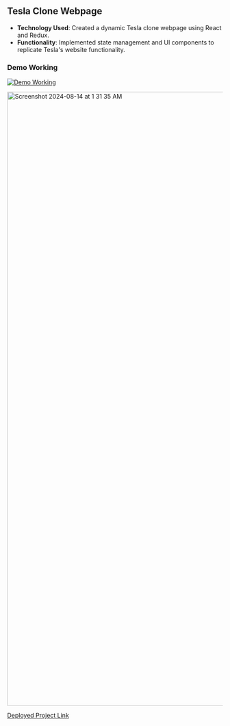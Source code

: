 
## Tesla Clone Webpage

- **Technology Used**: Created a dynamic Tesla clone webpage using React and Redux.
- **Functionality**: Implemented state management and UI components to replicate Tesla's website functionality.


### Demo Working

[![Demo Working](https://github.com/user-attachments/assets/0d24bc24-2499-4536-9c39-37ab2978ee7e)](https://github.com/user-attachments/assets/0d24bc24-2499-4536-9c39-37ab2978ee7e)

<img width="1434" alt="Screenshot 2024-08-14 at 1 31 35 AM" src="https://github.com/user-attachments/assets/f204092c-5cd1-4822-886a-c8199e435404">



[Deployed Project Link](https://tesla-clone-weld-two.vercel.app/)
